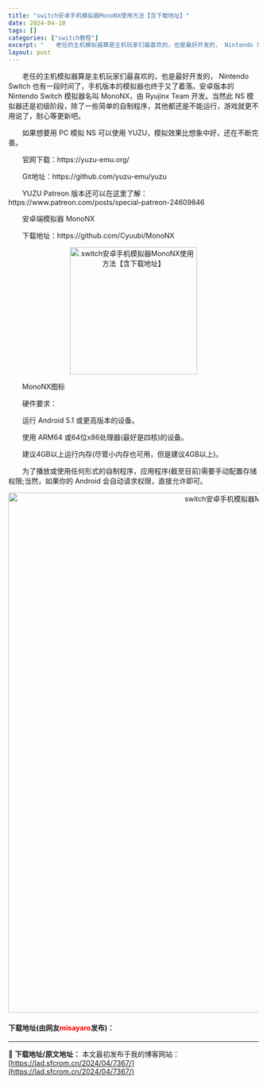 ```yaml
---
title: "switch安卓手机模拟器MonoNX使用方法【含下载地址】"
date: 2024-04-10
tags: []
categories: ["switch教程"]
excerpt: "　　老任的主机模拟器算是主机玩家们最喜欢的，也是最好开发的， Nintendo Switch 也有一段时间了，手机版本的模拟器也终于又了着落。安卓版本的 Nintendo Switch 模拟器名叫 MonoNX，由 Ryujinx Team 开发。当然此 NS 模拟器还是初级阶段，除了一些简单的自制&hellip;"
layout: post
---
```


 <p>　　老任的主机模拟器算是主机玩家们最喜欢的，也是最好开发的， Nintendo Switch 也有一段时间了，手机版本的模拟器也终于又了着落。安卓版本的 Nintendo Switch 模拟器名叫 MonoNX，由 Ryujinx Team 开发。当然此 NS 模拟器还是初级阶段，除了一些简单的自制程序，其他都还是不能运行，游戏就更不用说了，耐心等更新吧。</p> <p>　　如果想要用 PC 模拟 NS 可以使用 YUZU，模拟效果比想象中好，还在不断完善。</p> <p>　　官网下载：https://yuzu-emu.org/</p> <p>　　Git地址：https://github.com/yuzu-emu/yuzu</p> <p>　　YUZU Patreon 版本还可以在这里了解：https://www.patreon.com/posts/special-patreon-24609846</p> <p>　　安卓端模拟器 MonoNX</p> <p>　　下载地址：https://github.com/Cyuubi/MonoNX</p> <p align="center"><img align="" border="0" src="https://lad.sfcrom.cn/wp-content/uploads/2024/04/20240410_66162b1856e40.webp" width="256" alt="switch安卓手机模拟器MonoNX使用方法【含下载地址】" /></p> <p>　　MonoNX图标</p> <p>　　硬件要求：</p> <p>　　运行 Android 5.1 或更高版本的设备。</p> <p>　　使用 ARM64 或64位x86处理器(最好是四核)的设备。</p> <p>　　建议4GB以上运行内存(尽管小内存也可用，但是建议4GB以上)。</p> <p>　　为了播放或使用任何形式的自制程序，应用程序(截至目前)需要手动配置存储权限;当然，如果你的 Android 会自动请求权限，直接允许即可。</p> <p align="center"><img align="" border="0" src="https://lad.sfcrom.cn/wp-content/uploads/2024/04/20240410_66162b18b9a05.webp" width="1047" alt="switch安卓手机模拟器MonoNX使用方法【含下载地址】" /></p> <p><h4>下载地址(由网友<font color="red">misayaro</font>发布)：</h4></p> 

---
📖 **下载地址/原文地址：** 本文最初发布于我的博客网站：[https://lad.sfcrom.cn/2024/04/7367/](https://lad.sfcrom.cn/2024/04/7367/)
